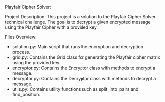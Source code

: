 Playfair Cipher Solver:

Project Description:
This project is a solution to the Playfair Cipher Solver technical challenge. The goal is to decrypt a given encrypted message using the Playfair Cipher with a provided key.

Files Overview:
- solution.py: Main script that runs the encryption and decryption process.
- grid.py: Contains the Grid class for generating the Playfair cipher matrix using the provided key.
- encryptor.py: Contains the Encryptor class with methods to encrypt a message.
- decryptor.py: Contains the Decryptor class with methods to decrypt a message.
- utils.py: Contains utility functions such as split_into_pairs and find_position.
